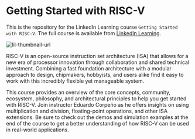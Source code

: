 # Getting Started with RISC-V
This is the repository for the LinkedIn Learning course `Getting Started with RISC-V`. The full course is available from [LinkedIn Learning][lil-course-url].

![lil-thumbnail-url]

RISC-V is an open-source instruction set architecture (ISA) that allows for a new era of processor innovation through collaboration and shared technical investment. Combining a fast foundation architecture with a modular approach to design, chipmakers, hobbyists, and users alike find it easy to work with this incredibly flexible yet manageable system.

This course provides an overview of the core concepts, community, ecosystem, philosophy, and architectural principles to help you get started with RISC-V. Join instructor Eduardo Corpeño as he offers insights on using multiplication and division, floating-point operations, and other ISA extensions. Be sure to check out the demos and simulation examples at the end of the course to get a better understanding of how RISC-V can be used in real-world applications.


[0]: # (Replace these placeholder URLs with actual course URLs)

[lil-course-url]: https://www.linkedin.com/learning/getting-started-with-risc-v
[lil-thumbnail-url]: https://media.licdn.com/dms/image/D560DAQEGlre22ASNuw/learning-public-crop_675_1200/0/1706311067313?e=2147483647&v=beta&t=7mWUbko46v01nWly4VYDa6pRcHfF0z-s85qrUKrwkD8

